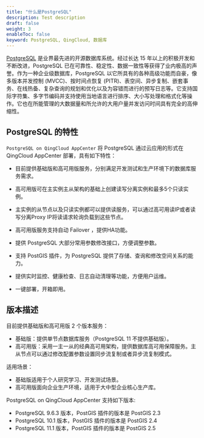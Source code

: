 ```yaml
---
title: "什么是PostgreSQL"
description: Test description
draft: false
weight: 3
enableToc: false
keyword: PostgreSQL, QingCloud, 数据库
---
```


[PostgreSQL](https://www.postgresql.org/) 是业界最先进的开源数据库系统。经过长达 15 年以上的积极开发和不断改进，PostgreSQL 已在可靠性、稳定性、数据一致性等获得了业内极高的声誉。作为一种企业级数据库，PostgreSQL 以它所具有的各种高级功能而自豪，像多版本并发控制 (MVCC)、按时间点恢复 (PITR)、表空间、异步复制、嵌套事务、在线热备、复杂查询的规划和优化以及为容错而进行的预写日志等。它支持国际字符集、多字节编码并支持使用当地语言进行排序、大小写处理和格式化等操作。它也在所能管理的大数据量和所允许的大用户量并发访问时间具有完全的高伸缩性。

## PostgreSQL 的特性

`PostgreSQL on QingCloud AppCenter` 将 PostgreSQL 通过云应用的形式在 QingCloud AppCenter 部署，具有如下特性：

- 目前提供基础版和高可用版服务，分别满足开发测试和生产环境下的数据库服务需求。

- 高可用版可在主实例主从架构的基础上创建读写分离实例和最多5个只读实例。

- 主实例的从节点以及只读实例都可以提供读服务，可以通过高可用读IP或者读写分离Proxy IP将读请求轮询负载到这些节点。

- 高可用版服务支持自动 Failover ，提供HA功能。

- 提供 PostgreSQL 大部分常用参数修改接口，方便调整参数。

- 支持 PostGIS 插件，为 PostgreSQL 提供了存储、查询和修改空间关系的能力。

- 提供实时监控、健康检查、日志自动清理等功能，方便用户运维。

- 一键部署，开箱即用。

## 版本描述

目前提供基础版和高可用版 2 个版本服务：

- 基础版：提供单节点数据库服务（PostgreSQL 11 不提供基础版）。
- 高可用版：采用一主一从的经典高可用架构，提供数据库高可用保障服务。主从节点可以通过修改配置参数设置同步流复制或者异步流复制模式。

适用场景：

- 基础版适用于个人研究学习、开发测试场景。
- 高可用版面向企业生产环境，适用于大中型企业核心生产库。

PostgreSQL on QingCloud AppCenter 支持如下版本:

- PostgreSQL 9.6.3 版本，PostGIS 插件的版本是 PostGIS 2.3
- PostgreSQL 10.1 版本，PostGIS 插件的版本是 PostGIS 2.4
- PostgreSQL 11.1 版本，PostGIS 插件的版本是 PostGIS 2.5